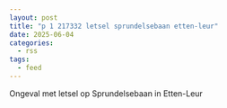 ```yaml
---
layout: post
title: "p 1 217332 letsel sprundelsebaan etten-leur"
date: 2025-06-04
categories: 
  - rss
tags: 
  - feed
---
```


Ongeval met letsel op Sprundelsebaan in Etten-Leur
